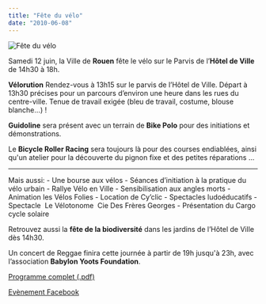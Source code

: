 ```yaml
---
title: "Fête du vélo"
date: "2010-06-08"
---
```


![](/uploads/fete_velo_rouen-212x300.jpg "Fête du vélo")

Samedi 12 juin, la Ville de **Rouen** fête le vélo sur le Parvis de l’**Hôtel de Ville** de 14h30 à 18h.

**Vélorution** Rendez-vous à 13h15 sur le parvis de l’Hôtel de Ville. Départ à 13h30 précises pour un parcours d’environ une heure dans les rues du centre-ville. Tenue de travail exigée (bleu de travail, costume, blouse blanche…) !

**Guidoline** sera présent avec un terrain de **Bike Polo** pour des initiations et démonstrations.

Le **Bicycle Roller Racing** sera toujours là pour des courses endiablées, ainsi qu'un atelier pour la découverte du pignon fixe et des petites réparations ...

* * *

Mais aussi: - Une bourse aux vélos - Séances d’initiation à la pratique du vélo urbain - Rallye Vélo en Ville - Sensibilisation aux angles morts - Animation les Vélos Folies - Location de Cy’clic - Spectacles ludoéducatifs - Spectacle  Le Vélotonome  Cie Des Frères Georges - Présentation du Cargo cycle solaire

Retrouvez aussi la **fête de la biodiversité** dans les jardins de l’Hôtel de Ville dès 14h30.

Un concert de Reggae finira cette journée à partir de 19h jusqu'à 23h, avec l’association **Babylon Yoots Foundation**.

[Programme complet (.pdf)](http://gevarouen.files.wordpress.com/2010/05/fete-du-velo-et-de-la-biodiversite-programme-12-juin-2010.pdf)

[Evènement Facebook](http://www.facebook.com/#!/event.php?eid=129248573759915&ref=mf)
